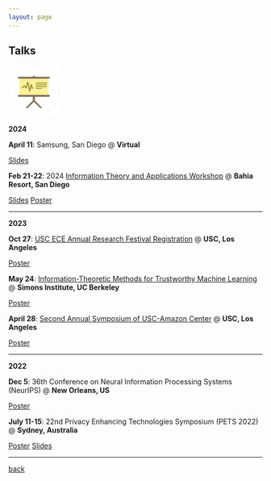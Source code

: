 ```yaml
---
layout: page
---
```


## Talks

<img src="assets/fig/talk.png" alt="drawing" width="100"/>

**2024**

**April 11**:
Samsung, San Diego
@ **Virtual**  

<a href="https://yuehniu.github.io/homepage/docs/Samsung_Presentation_YueNiu.pdf" class="btn">Slides</a>

**Feb 21-22**:
2024 [Information Theory and Applications Workshop](https://ita.ucsd.edu/workshop/)
@ **Bahia Resort, San Diego**  

<a href="https://drive.google.com/file/d/1qHEB-8SMcvrub9inBWjh-wv0oqjVd9v4/view?usp=share_link" class="btn">Slides</a>
<a href="https://drive.google.com/file/d/1udAtljovkWm58wIxg1mR9xpqcFna9sFp/view?usp=share_link" class="btn">Poster</a>

---

**2023**

**Oct 27**:
[USC ECE Annual Research Festival Registration](https://minghsiehece.usc.edu/2022-electrical-and-computer-engineering-research-festival/)
@ **USC, Los Angeles**  

<a href="https://docs.google.com/presentation/d/10BI5i7zcZcgMS0DgFvvalxtMlb3DoFXEy9P9S2FLh-Y/edit?usp=share_link" class="btn">Poster</a>


**May 24**:
[Information-Theoretic Methods for Trustworthy Machine Learning](https://simons.berkeley.edu/workshops/asu-it-ml/schedule#simons-tabs)
@ **Simons Institute, UC Berkeley**  

<a href="https://docs.google.com/presentation/d/1KppYUn7NZYr2lnXMbDIHdFW3yBnbz08e/edit?usp=share_link&ouid=109203633834170149669&rtpof=true&sd=true" class="btn">Poster</a>

**April 28**:
[Second Annual Symposium of USC-Amazon Center](https://trustedai.usc.edu/second-annual-symposium)
@ **USC, Los Angeles**  

<a href="https://docs.google.com/presentation/d/1iWEHa8XBSiTxwLIUIM4a2GJ8FCvnN4Jk/edit?usp=share_link&ouid=109203633834170149669&rtpof=true&sd=true" class="btn">Poster</a>

---

**2022**


**Dec 5**:
36th Conference on Neural Information Processing Systems (NeurIPS)
@ **New Orleans, US**  

<a href="https://docs.google.com/presentation/d/10BI5i7zcZcgMS0DgFvvalxtMlb3DoFXEy9P9S2FLh-Y/edit?usp=share_link" class="btn">Poster</a>

**July 11-15**:
22nd Privacy Enhancing Technologies Symposium (PETS 2022)
@ **Sydney, Australia**  

<a href="https://youtu.be/AlnCVAe-mHg?si=wpkIpxlABwSURdzv" class="btn">Poster</a>
<a href="https://docs.google.com/presentation/d/1acwydVVgOOusUnoZ8IJedZACrR8ubnlb/edit?usp=share_link&ouid=109203633834170149669&rtpof=true&sd=true" class="btn">Slides</a>

---



[back](./)
